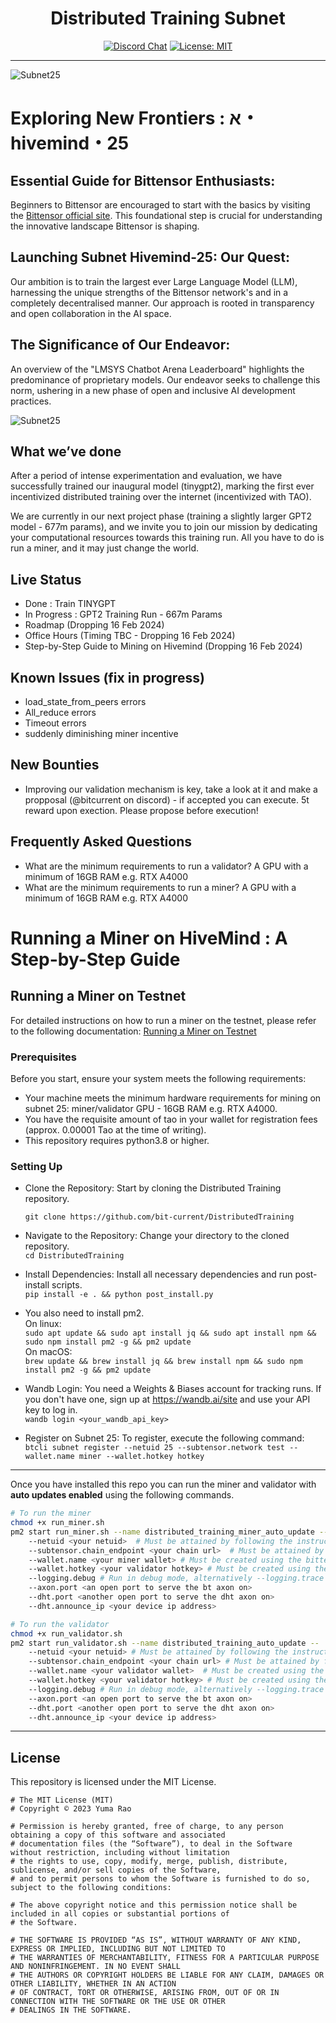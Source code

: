 
<div align="center">

# **Distributed Training Subnet** <!-- omit in toc -->
[![Discord Chat](https://img.shields.io/discord/308323056592486420.svg)](https://discord.gg/bittensor)
[![License: MIT](https://img.shields.io/badge/License-MIT-yellow.svg)](https://opensource.org/licenses/MIT) 

</div>

---

![Subnet25](assets/Subnet25.jpg)

# Exploring New Frontiers : א・hivemind・25

## Essential Guide for Bittensor Enthusiasts:
Beginners to Bittensor are encouraged to start with the basics by visiting the [Bittensor official site](https://www.bittensor.com). This foundational step is crucial for understanding the innovative landscape Bittensor is shaping.

## Launching Subnet Hivemind-25: Our Quest:
Our ambition is to train the largest ever Large Language Model (LLM), harnessing the unique strengths of the Bittensor network's and in a completely decentralised manner. Our approach is rooted in transparency and open collaboration in the AI space. 
## The Significance of Our Endeavor:
An overview of the "LMSYS Chatbot Arena Leaderboard" highlights the predominance of proprietary models. Our endeavor seeks to challenge this norm, ushering in a new phase of open and inclusive AI development practices.

![Subnet25](assets/llmscoreboard.webp)


## What we’ve done 
After a period of intense experimentation and evaluation, we have successfully trained our inaugural model (tinygpt2), marking the first ever incentivized distributed training over the internet (incentivized with TAO). 

We are currently in our next project phase  (training a slightly larger GPT2 model - 677m params), and we invite you to join our mission by dedicating your computational resources towards this training run. All you have to do is run a miner, and it may just change the world.

## Live Status 
* Done : Train TINYGPT  
* In Progress : GPT2 Training Run - 667m Params
* Roadmap (Dropping 16 Feb 2024)
* Office Hours (Timing TBC - Dropping 16 Feb 2024)
* Step-by-Step Guide to Mining on Hivemind (Dropping 16 Feb 2024)

## Known Issues (fix in progress)
* load_state_from_peers errors
* ⁠All_reduce errors
* Timeout errors
* suddenly diminishing miner incentive

## New Bounties
* Improving our validation mechanism is key, take a look at it and make a propposal (@bitcurrent on discord) - if accepted you can execute. 5t reward upon exection. Please propose before execution!

## Frequently Asked Questions
* What are the minimum requirements to run a validator? A GPU with a minimum of 16GB RAM e.g. RTX A4000
* What are the minimum requirements to run a miner? A GPU with a minimum of 16GB RAM e.g. RTX A4000

# Running a Miner on HiveMind : A Step-by-Step Guide 

## Running a Miner on Testnet
For detailed instructions on how to run a miner on the testnet, please refer to the following documentation:
[Running a Miner on Testnet](https://github.com/bit-current/DistributedTraining/edit/main/docs/running_25_on_testnet.md)


### Prerequisites
Before you start, ensure your system meets the following requirements:

* Your machine meets the minimum hardware requirements for mining on subnet 25: miner/validator GPU - 16GB RAM e.g. RTX A4000.
* You have the requisite amount of tao in your wallet for registration fees (approx. 0.00001 Tao at the time of writing).
* This repository requires python3.8 or higher.

### Setting Up
* Clone the Repository: Start by cloning the Distributed Training repository.  

    ```git clone https://github.com/bit-current/DistributedTraining```  
* Navigate to the Repository: Change your directory to the cloned repository.  
    ```cd DistributedTraining```  
* Install Dependencies: Install all necessary dependencies and run post-install scripts.        
    ```pip install -e . && python post_install.py```    
 * You also need to install pm2.  
 On linux:  
    ```sudo apt update && sudo apt install jq && sudo apt install npm && sudo npm install pm2 -g && pm2 update```  
 On macOS:   
    ```brew update && brew install jq && brew install npm && sudo npm install pm2 -g && pm2 update```
* Wandb Login: You need a Weights & Biases account for tracking runs. If you don't have one, sign up at https://wandb.ai/site and use your API key to log in.  
    ```wandb login <your_wandb_api_key>```
* Register on Subnet 25: To register, execute the following command:    
```btcli subnet register --netuid 25 --subtensor.network test --wallet.name miner --wallet.hotkey hotkey```

---

Once you have installed this repo you can run the miner and validator with **auto updates enabled** using the following commands.
```bash
# To run the miner
chmod +x run_miner.sh
pm2 start run_miner.sh --name distributed_training_miner_auto_update --
    --netuid <your netuid>  # Must be attained by following the instructions in the docs/running_on_*.md files
    --subtensor.chain_endpoint <your chain url>  # Must be attained by following the instructions in the docs/running_on_*.md files
    --wallet.name <your miner wallet> # Must be created using the bittensor-cli
    --wallet.hotkey <your validator hotkey> # Must be created using the bittensor-cli
    --logging.debug # Run in debug mode, alternatively --logging.trace for trace mode
    --axon.port <an open port to serve the bt axon on>
    --dht.port <another open port to serve the dht axon on>
    --dht.announce_ip <your device ip address>

# To run the validator
chmod +x run_validator.sh
pm2 start run_validator.sh --name distributed_training_auto_update --
    --netuid <your netuid> # Must be attained by following the instructions in the docs/running_on_*.md files
    --subtensor.chain_endpoint <your chain url> # Must be attained by following the instructions in the docs/running_on_*.md files
    --wallet.name <your validator wallet>  # Must be created using the bittensor-cli
    --wallet.hotkey <your validator hotkey> # Must be created using the bittensor-cli
    --logging.debug # Run in debug mode, alternatively --logging.trace for trace mode
    --axon.port <an open port to serve the bt axon on>
    --dht.port <another open port to serve the dht axon on>
    --dht.announce_ip <your device ip address>
```

</div>

---

## License
This repository is licensed under the MIT License.
```text
# The MIT License (MIT)
# Copyright © 2023 Yuma Rao

# Permission is hereby granted, free of charge, to any person obtaining a copy of this software and associated
# documentation files (the “Software”), to deal in the Software without restriction, including without limitation
# the rights to use, copy, modify, merge, publish, distribute, sublicense, and/or sell copies of the Software,
# and to permit persons to whom the Software is furnished to do so, subject to the following conditions:

# The above copyright notice and this permission notice shall be included in all copies or substantial portions of
# the Software.

# THE SOFTWARE IS PROVIDED “AS IS”, WITHOUT WARRANTY OF ANY KIND, EXPRESS OR IMPLIED, INCLUDING BUT NOT LIMITED TO
# THE WARRANTIES OF MERCHANTABILITY, FITNESS FOR A PARTICULAR PURPOSE AND NONINFRINGEMENT. IN NO EVENT SHALL
# THE AUTHORS OR COPYRIGHT HOLDERS BE LIABLE FOR ANY CLAIM, DAMAGES OR OTHER LIABILITY, WHETHER IN AN ACTION
# OF CONTRACT, TORT OR OTHERWISE, ARISING FROM, OUT OF OR IN CONNECTION WITH THE SOFTWARE OR THE USE OR OTHER
# DEALINGS IN THE SOFTWARE.
```
